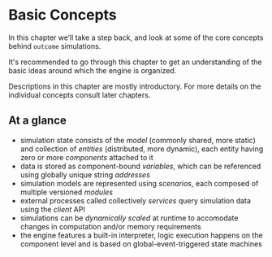 # Basic Concepts

In this chapter we’ll take a step back, and look at some of the core concepts behind `outcome` simulations.

It's recommended to go through this chapter to get an understanding of the basic ideas around which the engine is organized.

Descriptions in this chapter are mostly introductory. For more details on the individual concepts consult later chapters.


## At a glance

- simulation state consists of the *model* (commonly shared, more static) and collection of *entities* (distributed, more dynamic), each entity having zero or more *components* attached to it
- data is stored as component-bound *variables*, which can be referenced using globally unique string *addresses*
- simulation models are represented using *scenarios*, each composed of multiple versioned *modules*
- external processes called collectively *services* query simulation data using the *client* API 
- simulations can be *dynamically scaled* at runtime to accomodate changes in computation and/or memory requirements
- the engine features a built-in interpreter, logic execution happens on the component level and is based on global-event-triggered state machines
